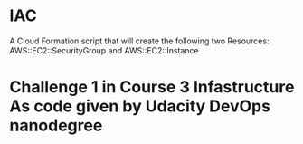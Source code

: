 # IAC
A Cloud Formation script that will create the following two Resources: AWS::EC2::SecurityGroup and AWS::EC2::Instance
# Challenge 1 in Course 3 Infastructure As code given by Udacity DevOps nanodegree
